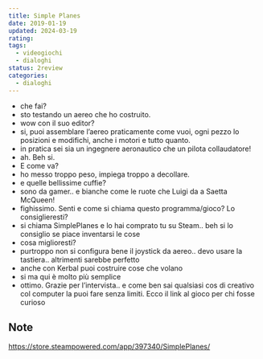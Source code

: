 ```yaml
---
title: Simple Planes
date: 2019-01-19
updated: 2024-03-19
rating: 
tags:
  - videogiochi
  - dialoghi
status: 2review
categories:
  - dialoghi
---
```


- che fai?
- sto testando un aereo che ho costruito.
- wow con il suo editor?
- si, puoi assemblare l’aereo praticamente come vuoi, ogni pezzo lo posizioni e modifichi, anche i motori e tutto quanto.
- in pratica sei sia un ingegnere aeronautico che un pilota collaudatore!
- ah. Beh si.
- E come va?
- ho messo troppo peso, impiega troppo a decollare.
- e quelle bellissime cuffie?
- sono da gamer.. e bianche come le ruote che Luigi da a Saetta McQueen!
- fighissimo. Senti e come si chiama questo programma/gioco? Lo consiglieresti?
- si chiama SimplePlanes e lo hai comprato tu su Steam.. beh si lo consiglio se piace inventarsi le cose
- cosa miglioresti?
- purtroppo non si configura bene il joystick da aereo.. devo usare la tastiera.. altrimenti sarebbe perfetto
- anche con Kerbal puoi costruire cose che volano
- si ma qui è molto più semplice
- ottimo. Grazie per l’intervista.. e come ben sai qualsiasi cos di creativo col computer la puoi fare senza limiti. Ecco il link al gioco per chi fosse curioso

## Note
https://store.steampowered.com/app/397340/SimplePlanes/
